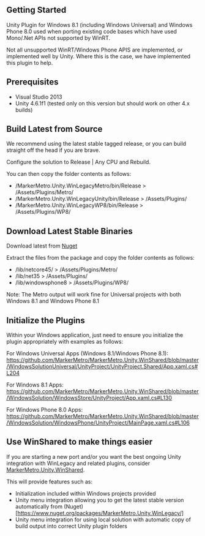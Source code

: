 ## Getting Started

Unity Plugin for Windows 8.1 (including Windows Universal) and Windows Phone 8.0 used when porting existing code bases which have used Mono/.Net APIs not supported by WinRT. 

Not all unsupported WinRT/Windows Phone APIS are implemented, or implemented well by Unity. Where this is the case, we have implemented this plugin to help. 

## Prerequisites

- Visual Studio 2013
- Unity 4.6.1f1 (tested only on this version but should work on other 4.x builds)

## Build Latest from Source

We recommend using the latest stable tagged release, or you can build straight off the head if you are brave.

Configure the solution to Release | Any CPU and Rebuild.

You can then copy the folder contents as follows:

- /MarkerMetro.Unity.WinLegacyMetro/bin/Release > /Assets/Plugins/Metro/
- /MarkerMetro.Unity.WinLegacyUnity/bin/Release > /Assets/Plugins/
- /MarkerMetro.Unity.WinLegacyWP8/bin/Release > /Assets/Plugins/WP8/

## Download Latest Stable Binaries

Download latest from [Nuget](https://www.nuget.org/api/v2/package/MarkerMetro.Unity.WinLegacy)

Extract the files from the package and copy the folder contents as follows:

- /lib/netcore45/ > /Assets/Plugins/Metro/
- /lib/net35 > /Assets/Plugins/
- /lib/windowsphone8 > /Assets/Plugins/WP8/

Note: The Metro output will work fine for Universal projects with both Windows 8.1 and Windows Phone 8.1

## Initialize the Plugins

Within your Windows application, just need to ensure you initialize the plugin appropriately with examples as follows:

For Windows Universal Apps (Windows 8.1/Windows Phone 8.1):
https://github.com/MarkerMetro/MarkerMetro.Unity.WinShared/blob/master/WindowsSolutionUniversal/UnityProject/UnityProject.Shared/App.xaml.cs#L204

For Windows 8.1 Apps:
https://github.com/MarkerMetro/MarkerMetro.Unity.WinShared/blob/master/WindowsSolution/WindowsStore/UnityProject/App.xaml.cs#L130

For Windows Phone 8.0 Apps:
https://github.com/MarkerMetro/MarkerMetro.Unity.WinShared/blob/master/WindowsSolution/WindowsPhone/UnityProject/MainPage.xaml.cs#L106

## Use WinShared to make things easier

If you are starting a new port and/or you want the best ongoing Unity integration with WinLegacy and related plugins, consider [MarkerMetro.Unity.WinShared](https://github.com/MarkerMetro/MarkerMetro.Unity.WinShared). 

This will provide features such as:

- Initialization included within Windows projects provided
- Unity menu integration allowing you to get the latest stable version automatically from (Nuget)[https://www.nuget.org/packages/MarkerMetro.Unity.WinLegacy/]
- Unity menu integration for using local solution with automatic copy of build output into correct Unity plugin folders



